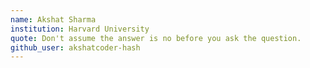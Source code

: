 ```yaml
---
name: Akshat Sharma
institution: Harvard University  
quote: Don't assume the answer is no before you ask the question.
github_user: akshatcoder-hash
---
```

